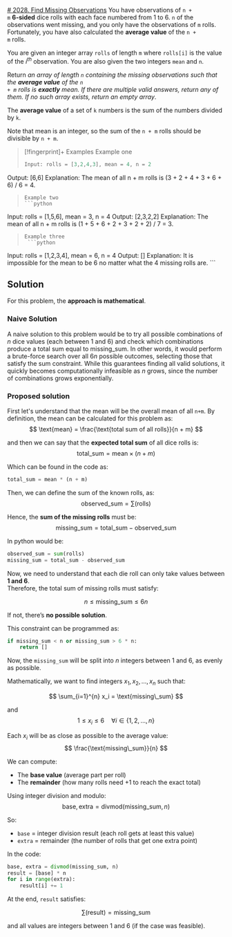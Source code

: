 [# 2028. Find Missing Observations](https://leetcode.com/problems/find-missing-observations/)
You have observations of <code>n + m</code> **6-sided** dice rolls with each
face numbered from 1 to 6. <code>n</code> of the observations went missing, and
you only have the observations of <code>m</code> rolls. Fortunately, you have
also calculated the **average value** of the <code>n + m</code> rolls.

You are given an integer array <code>rolls</code> of length <code>m</code> where
<code>rolls[i]</code> is the value of the $i^{th}$ observation. You are also
given the two integers <code>mean</code> and <code>n</code>.

Return _an array of length <code>n</code> containing the missing observations
such that the **average value** of the <code>n + m</code> rolls is **exactly**
mean. If there are multiple valid answers, return any of them. If no such array
exists, return an empty array_.

The **average value** of a set of <code>k</code> numbers is the sum of the
numbers divided by <code>k</code>.

Note that mean is an integer, so the sum of the <code>n + m</code> rolls should
be divisible by <code>n + m</code>.

> [!fingerprint]+ Examples Example one
>
> ```python
> Input: rolls = [3,2,4,3], mean = 4, n = 2
> ```

Output: [6,6] Explanation: The mean of all n + m rolls is (3 + 2 + 4 + 3 +
6 + 6) / 6 = 4.

> ````
> Example two
> ```python
> ````

Input: rolls = [1,5,6], mean = 3, n = 4 Output: [2,3,2,2] Explanation: The mean
of all n + m rolls is (1 + 5 + 6 + 2 + 3 + 2 + 2) / 7 = 3.

> ````
> Example three
>  ```python
> ````

Input: rolls = [1,2,3,4], mean = 6, n = 4 Output: [] Explanation: It is
impossible for the mean to be 6 no matter what the 4 missing rolls are. ```

## Solution

For this problem, the **approach is mathematical**.

### Naive Solution

A naive solution to this problem would be to try all possible combinations of
$n$ dice values (each between 1 and 6) and check which combinations produce a
total sum equal to missing_sum. In other words, it would perform a brute-force
search over all $6n$ possible outcomes, selecting those that satisfy the sum
constraint. While this guarantees finding all valid solutions, it quickly
becomes computationally infeasible as $n$ grows, since the number of
combinations grows exponentially.

### Proposed solution

First let's understand that the mean will be the overall mean of all
<code>n+m</code>. By definition, the mean can be calculated for this problem as:
$$
\text{mean} = \frac{\text{total sum of all rolls}}{n + m}
$$

and then we can say that the **expected total sum** of all dice rolls is: $$
\text{total\_sum} = \text{mean} \times (n + m)
$$

Which can be found in the code as:

```python
total_sum = mean * (n + m)
```

Then, we can define the sum of the known rolls, as: $$
\text{observed\_sum} = \sum(\text{rolls})
$$

Hence, the **sum of the missing rolls** must be: $$
\text{missing\_sum} = \text{total\_sum} - \text{observed\_sum}
$$

In python would be:

```python
observed_sum = sum(rolls)
missing_sum = total_sum - observed_sum
```

Now, we need to understand that each die roll can only take values between **1
and 6**.\
Therefore, the total sum of missing rolls must satisfy:

$$n\leq \text{missing\_sum} \leq 6n$$

If not, there’s **no possible solution**.

This constraint can be programmed as:

```python
if missing_sum < n or missing_sum > 6 * n:
    return []
```

Now, the `missing_sum` will be split into $n$ integers between 1 and 6, as
evenly as possible.

Mathematically, we want to find integers $x_1, x_2, \dots, x_n$ such that:

$$
\sum_{i=1}^{n} x_i = \text{missing\_sum}
$$

and $$
1 \leq x_i \leq 6 \quad \forall i \in \{1, 2, \dots, n\}
$$

Each $x_i$ will be as close as possible to the average value: $$
\frac{\text{missing\_sum}}{n}
$$

We can compute:

- The **base value** (average part per roll)
- The **remainder** (how many rolls need +1 to reach the exact total)

Using integer division and modulo: $$
\text{base}, \text{extra} = \text{divmod}(\text{missing\_sum}, n)
$$

So:

- `base` = integer division result (each roll gets at least this value)
- `extra` = remainder (the number of rolls that get one extra point)

In the code:

```python
base, extra = divmod(missing_sum, n)
result = [base] * n
for i in range(extra):
    result[i] += 1
```

At the end, `result` satisfies:

$$
\sum(\text{result}) = \text{missing\_sum}
$$

and all values are integers between 1 and 6 (if the case was feasible).
